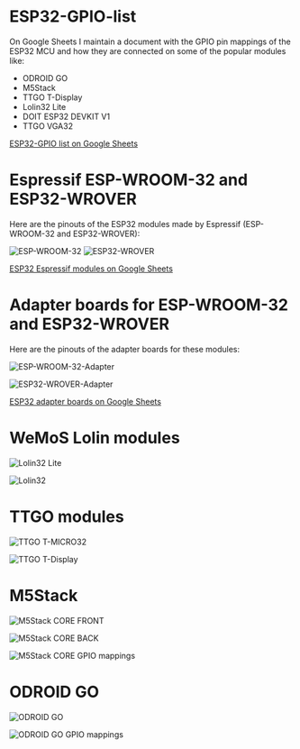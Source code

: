 # ESP32-GPIO-list

On Google Sheets I maintain a document with the GPIO pin mappings of the ESP32 MCU and how they are connected on some of the popular modules like:
- ODROID GO
- M5Stack
- TTGO T-Display
- Lolin32 Lite
- DOIT ESP32 DEVKIT V1
- TTGO VGA32

[ESP32-GPIO list on Google Sheets](https://docs.google.com/spreadsheets/d/1YNM0ygJRb-AnxUBC7ivR3uWTbxw-iHu1eqr2sKyIV5o/edit?usp=sharing)

# Espressif ESP-WROOM-32 and ESP32-WROVER

Here are the pinouts of the ESP32 modules made by Espressif (ESP-WROOM-32 and ESP32-WROVER):

![ESP-WROOM-32](https://raw.githubusercontent.com/beNative/ESP32-GPIO-list/main/images/ESP-WROOM32.png)
![ESP32-WROVER](https://raw.githubusercontent.com/beNative/ESP32-GPIO-list/main/images/ESP32-WROVER.png)

[ESP32 Espressif modules on Google Sheets](https://docs.google.com/spreadsheets/d/1YUnQfJvdDMdRCu7VHqtJBmLtFFmX27PLtTgcogA0_5w/edit?usp=sharing)

# Adapter boards for ESP-WROOM-32 and ESP32-WROVER

Here are the pinouts of the adapter boards for these modules:

![ESP-WROOM-32-Adapter](https://raw.githubusercontent.com/beNative/ESP32-GPIO-list/main/images/ESP-WROOM32-Adapter.png)

![ESP32-WROVER-Adapter](https://raw.githubusercontent.com/beNative/ESP32-GPIO-list/main/images/ESP32-WROVER-Adapter.png)

[ESP32 adapter boards on Google Sheets](https://docs.google.com/spreadsheets/d/1pfcyDsA-za32Rq5lNlfk5DdaT3g35VYemNeNMLWb6TQ/edit?usp=sharing)

# WeMoS Lolin modules

![Lolin32 Lite](https://raw.githubusercontent.com/beNative/ESP32-GPIO-list/main/images/Lolin32-Lite.png)

![Lolin32](https://raw.githubusercontent.com/beNative/ESP32-GPIO-list/main/images/Lolin32.png)

# TTGO modules

![TTGO T-MICRO32](https://raw.githubusercontent.com/beNative/ESP32-GPIO-list/main/images/TTGO-T-MICRO32.png)

![TTGO T-Display](https://raw.githubusercontent.com/beNative/ESP32-GPIO-list/main/images/TTGO-T-DISPLAY.png)

# M5Stack

![M5Stack CORE FRONT](https://raw.githubusercontent.com/beNative/ESP32-GPIO-list/main/images/M5Stack-CORE-FRONT.png)

![M5Stack CORE BACK](https://raw.githubusercontent.com/beNative/ESP32-GPIO-list/main/images/M5Stack-CORE-BACK.png)

![M5Stack CORE GPIO mappings](https://raw.githubusercontent.com/beNative/ESP32-GPIO-list/main/images/M5Stack-CORE-GPIO-mappings.png)

# ODROID GO

![ODROID GO](https://raw.githubusercontent.com/beNative/ESP32-GPIO-list/main/images/ODROID-GO.png)

![ODROID GO GPIO mappings](https://raw.githubusercontent.com/beNative/ESP32-GPIO-list/main/images/ODROID-GO-GPIO-mappings.png)
